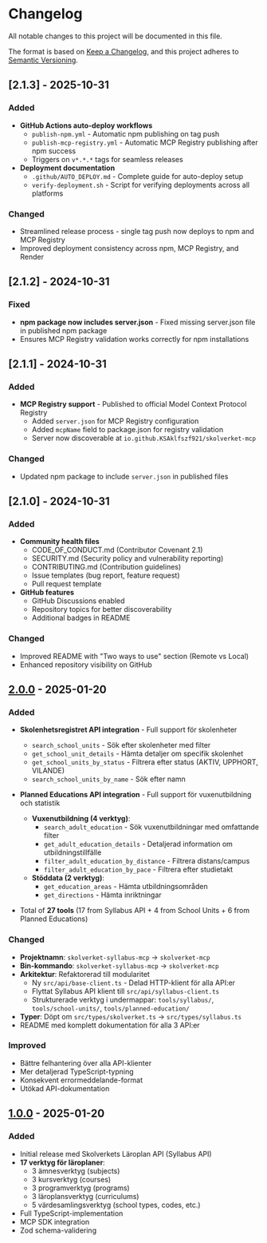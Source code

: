 # Changelog

All notable changes to this project will be documented in this file.

The format is based on [Keep a Changelog](https://keepachangelog.com/en/1.0.0/),
and this project adheres to [Semantic Versioning](https://semver.org/spec/v2.0.0.html).

## [2.1.3] - 2025-10-31

### Added
- **GitHub Actions auto-deploy workflows**
  - `publish-npm.yml` - Automatic npm publishing on tag push
  - `publish-mcp-registry.yml` - Automatic MCP Registry publishing after npm success
  - Triggers on `v*.*.*` tags for seamless releases
- **Deployment documentation**
  - `.github/AUTO_DEPLOY.md` - Complete guide for auto-deploy setup
  - `verify-deployment.sh` - Script for verifying deployments across all platforms

### Changed
- Streamlined release process - single tag push now deploys to npm and MCP Registry
- Improved deployment consistency across npm, MCP Registry, and Render

## [2.1.2] - 2024-10-31

### Fixed
- **npm package now includes server.json** - Fixed missing server.json file in published npm package
- Ensures MCP Registry validation works correctly for npm installations

## [2.1.1] - 2024-10-31

### Added
- **MCP Registry support** - Published to official Model Context Protocol Registry
  - Added `server.json` for MCP Registry configuration
  - Added `mcpName` field to package.json for registry validation
  - Server now discoverable at `io.github.KSAklfszf921/skolverket-mcp`

### Changed
- Updated npm package to include `server.json` in published files

## [2.1.0] - 2024-10-31

### Added
- **Community health files**
  - CODE_OF_CONDUCT.md (Contributor Covenant 2.1)
  - SECURITY.md (Security policy and vulnerability reporting)
  - CONTRIBUTING.md (Contribution guidelines)
  - Issue templates (bug report, feature request)
  - Pull request template
- **GitHub features**
  - GitHub Discussions enabled
  - Repository topics for better discoverability
  - Additional badges in README

### Changed
- Improved README with "Two ways to use" section (Remote vs Local)
- Enhanced repository visibility on GitHub

## [2.0.0] - 2025-01-20

### Added
- **Skolenhetsregistret API integration** - Full support för skolenheter
  - `search_school_units` - Sök efter skolenheter med filter
  - `get_school_unit_details` - Hämta detaljer om specifik skolenhet
  - `get_school_units_by_status` - Filtrera efter status (AKTIV, UPPHORT, VILANDE)
  - `search_school_units_by_name` - Sök efter namn

- **Planned Educations API integration** - Full support för vuxenutbildning och statistik
  - **Vuxenutbildning (4 verktyg)**:
    - `search_adult_education` - Sök vuxenutbildningar med omfattande filter
    - `get_adult_education_details` - Detaljerad information om utbildningstillfälle
    - `filter_adult_education_by_distance` - Filtrera distans/campus
    - `filter_adult_education_by_pace` - Filtrera efter studietakt
  - **Stöddata (2 verktyg)**:
    - `get_education_areas` - Hämta utbildningsområden
    - `get_directions` - Hämta inriktningar

- Total of **27 tools** (17 from Syllabus API + 4 from School Units + 6 from Planned Educations)

### Changed
- **Projektnamn**: `skolverket-syllabus-mcp` → `skolverket-mcp`
- **Bin-kommando**: `skolverket-syllabus-mcp` → `skolverket-mcp`
- **Arkitektur**: Refaktorerad till modularitet
  - Ny `src/api/base-client.ts` - Delad HTTP-klient för alla API:er
  - Flyttat Syllabus API klient till `src/api/syllabus-client.ts`
  - Strukturerade verktyg i undermappar: `tools/syllabus/`, `tools/school-units/`, `tools/planned-education/`
- **Typer**: Döpt om `src/types/skolverket.ts` → `src/types/syllabus.ts`
- README med komplett dokumentation för alla 3 API:er

### Improved
- Bättre felhantering över alla API-klienter
- Mer detaljerad TypeScript-typning
- Konsekvent errormeddelande-format
- Utökad API-dokumentation

## [1.0.0] - 2025-01-20

### Added
- Initial release med Skolverkets Läroplan API (Syllabus API)
- **17 verktyg för läroplaner**:
  - 3 ämnesverktyg (subjects)
  - 3 kursverktyg (courses)
  - 3 programverktyg (programs)
  - 3 läroplansverktyg (curriculums)
  - 5 värdesamlingsverktyg (school types, codes, etc.)
- Full TypeScript-implementation
- MCP SDK integration
- Zod schema-validering

[2.0.0]: https://github.com/KSAklfszf921/skolverket-syllabus-mcp/compare/v1.0.0...v2.0.0
[1.0.0]: https://github.com/KSAklfszf921/skolverket-syllabus-mcp/releases/tag/v1.0.0
